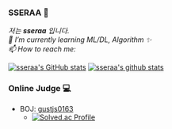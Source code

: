 ### SSERAA 🍰
<!--
**sseraa/sseraa** is a ✨ _special_ ✨ repository because its `README.md` (this file) appears on your GitHub profile.

Here are some ideas to get you started:

- 🔭 I’m currently working on ...
- 🌱 I’m currently learning ML/DL, Algorithm
- 👯 I’m looking to collaborate on ...
- 🤔 I’m looking for help with ...
- 💬 Ask me about ...
- 📫 How to reach me: ...
- 😄 Pronouns: ...
- ⚡ Fun fact: ...
 -->

<p>
  <em>
    저는 <b>sseraa</b> 입니다. <br>
    🌱 I’m currently learning ML/DL, Algorithm ✨ <br>
    📫 How to reach me:
  </em>  
</p>

[![sseraa's GitHub stats](https://github-readme-stats.vercel.app/api?username=sseraa&show_icons=true)](https://github.com/anuraghazra/github-readme-stats)
[![sseraa's github stats](https://github-readme-stats.vercel.app/api/top-langs/?username=sseraa&show_icons=true&hide_border=true&title_color=004386&icon_color=004386&layout=compact)](https://github.com/sseraa)

### Online Judge 💻
* BOJ: [gustjs0163](http://icpc.me/gustjs0163)
  * [![Solved.ac Profile](http://mazassumnida.wtf/api/mini/generate_badge?boj=gustjs0163)](https://solved.ac/gustjs0163)

